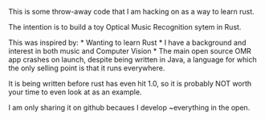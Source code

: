 This is some throw-away code that I am hacking on as a way to learn rust.  

The intention is to build a toy Optical Music Recognition sytem in Rust.

This was inspired by: 
	* Wanting to learn Rust
	* I have a background and interest in both music and Computer Vision
	* The main open source OMR app crashes on launch,
		despite being written in Java, 
		a language for which the only
		selling point is that it runs everywhere.

It is being written before rust has even hit 1.0, so it is probably NOT
worth your time to even look at as an example.

I am only sharing it on github becaues I develop ~everything in the open.
